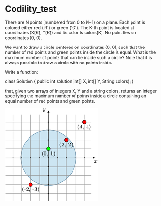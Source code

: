 # Codility_test

There are N points (numbered from 0 to N−1) on a plane. Each point is colored either red ('R') or green ('G'). The K-th point is located at coordinates (X[K], Y[K]) and its color is colors[K]. No point lies on coordinates (0, 0).

We want to draw a circle centered on coordinates (0, 0), such that the number of red points and green points inside the circle is equal. What is the maximum number of points that can lie inside such a circle? Note that it is always possible to draw a circle with no points inside.

Write a function:

class Solution { public int solution(int[] X, int[] Y, String colors); }

that, given two arrays of integers X, Y and a string colors, returns an integer specifying the maximum number of points inside a circle containing an equal number of red points and green points.

![chart](chart.png)
